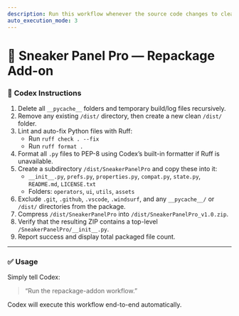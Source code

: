 ```yaml
---
description: Run this workflow whenever the source code changes to clean, optimize, and repackage Sneaker Panel Pro for Blender distribution.
auto_execution_mode: 3
---
```


# 🧠 Sneaker Panel Pro — Repackage Add-on


### 🧩 **Codex Instructions**
1. Delete all `__pycache__` folders and temporary build/log files recursively.
2. Remove any existing `/dist/` directory, then create a new clean `/dist/` folder.
3. Lint and auto-fix Python files with Ruff:
   - Run `ruff check . --fix`
   - Run `ruff format .`
4. Format all `.py` files to PEP-8 using Codex’s built-in formatter if Ruff is unavailable.
5. Create a subdirectory `/dist/SneakerPanelPro` and copy these into it:
   - `__init__.py`, `prefs.py`, `properties.py`, `compat.py`, `state.py`, `README.md`, `LICENSE.txt`
   - Folders: `operators`, `ui`, `utils`, `assets`
6. Exclude `.git`, `.github`, `.vscode`, `.windsurf`, and any `__pycache__/` or `/dist/` directories from the package.
7. Compress `/dist/SneakerPanelPro` into `/dist/SneakerPanelPro_v1.0.zip`.
8. Verify that the resulting ZIP contains a top-level `/SneakerPanelPro/__init__.py`.
9. Report success and display total packaged file count.

---

### ✅ **Usage**
Simply tell Codex:
> “Run the repackage-addon workflow.”

Codex will execute this workflow end-to-end automatically.
